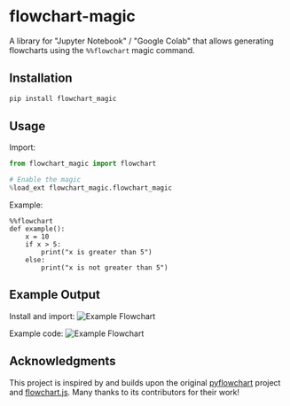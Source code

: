 # flowchart-magic

A library for "Jupyter Notebook" / "Google Colab" that allows generating flowcharts using the `%%flowchart` magic command.

## Installation

```bash
pip install flowchart_magic
```

## Usage

Import:

```python
from flowchart_magic import flowchart

# Enable the magic
%load_ext flowchart_magic.flowchart_magic
```

Example:

```
%%flowchart
def example():
    x = 10
    if x > 5:
        print("x is greater than 5")
    else:
        print("x is not greater than 5")
```

## Example Output

Install and import:
![Example Flowchart](assets/install_import.png)

Example code:
![Example Flowchart](assets/example_jupyter.png)

## Acknowledgments
This project is inspired by and builds upon the original [pyflowchart](https://pypi.org/project/pyflowchart/) project and [flowchart.js](https://flowchart.js.org/). Many thanks to its contributors for their work!

